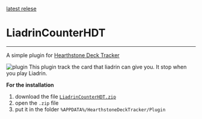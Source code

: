 [latest relese](https://github.com/kiseiju04/LiadrinCounterHDT/releases/tag/1.0)

# LiadrinCounterHDT
***
A simple plugin for [Hearthstone Deck Tracker](https://github.com/HearthSim/Hearthstone-Deck-Tracker)

![plugin](https://user-images.githubusercontent.com/69793476/114163658-bc31f980-992a-11eb-8d5d-3555471d9355.png)
This plugin track the card that liadrin can give you.
It stop when you play Liadrin.


**For the installation**
1. download the file [`LiadrinCounterHDT.zip`](https://github.com/kiseiju04/LiadrinCounterHDT/releases/tag/1.0)
2. open the `.zip` file
3. put it in the folder `%APPDATA%/HearthstoneDeckTracker/Plugin`

